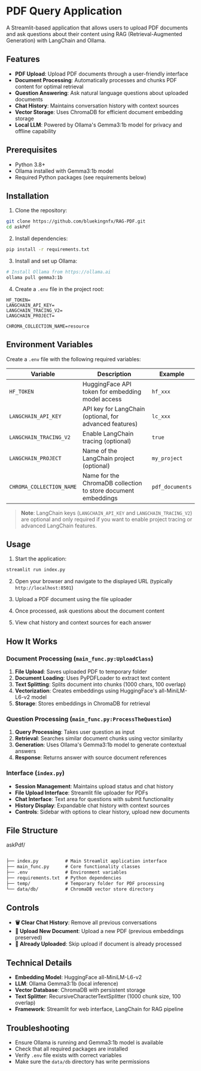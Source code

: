# PDF Query Application

A Streamlit-based application that allows users to upload PDF documents and ask questions about their content using RAG (Retrieval-Augmented Generation) with LangChain and Ollama.

## Features

- **PDF Upload**: Upload PDF documents through a user-friendly interface
- **Document Processing**: Automatically processes and chunks PDF content for optimal retrieval
- **Question Answering**: Ask natural language questions about uploaded documents
- **Chat History**: Maintains conversation history with context sources
- **Vector Storage**: Uses ChromaDB for efficient document embedding storage
- **Local LLM**: Powered by Ollama's Gemma3:1b model for privacy and offline capability

## Prerequisites

- Python 3.8+
- Ollama installed with Gemma3:1b model
- Required Python packages (see requirements below)

## Installation

1. Clone the repository:

```bash
git clone https://github.com/bluekingnfx/RAG-PDF.git
cd askPdf
```

2. Install dependencies:

```bash
pip install -r requirements.txt
```

3. Install and set up Ollama:

```bash
# Install Ollama from https://ollama.ai
ollama pull gemma3:1b
```

4. Create a `.env` file in the project root:

```env
HF_TOKEN=
LANGCHAIN_API_KEY=
LANGCHAIN_TRACING_V2=
LANGCHAIN_PROJECT=

CHROMA_COLLECTION_NAME=resource
```

## Environment Variables

Create a `.env` file with the following required variables:

| Variable                  | Description                                                   | Example          |
|---------------------------|---------------------------------------------------------------|------------------|
| `HF_TOKEN`                | HuggingFace API token for embedding model access   | `hf_xxx`         |
| `LANGCHAIN_API_KEY`       | API key for LangChain (optional, for advanced features)       | `lc_xxx`         |
| `LANGCHAIN_TRACING_V2`    | Enable LangChain tracing (optional)                           | `true`           |
| `LANGCHAIN_PROJECT`       | Name of the LangChain project (optional)                      | `my_project`     |
| `CHROMA_COLLECTION_NAME`  | Name for the ChromaDB collection to store document embeddings | `pdf_documents`  |

> **Note**: LangChain keys (`LANGCHAIN_API_KEY` and `LANGCHAIN_TRACING_V2`) are optional and only required if you want to enable project tracing or advanced LangChain features.

## Usage

1. Start the application:

```bash
streamlit run index.py
```

2. Open your browser and navigate to the displayed URL (typically `http://localhost:8501`)

3. Upload a PDF document using the file uploader

4. Once processed, ask questions about the document content

5. View chat history and context sources for each answer

## How It Works

### Document Processing (`main_func.py:UploadClass`)

1. **File Upload**: Saves uploaded PDF to temporary folder
2. **Document Loading**: Uses PyPDFLoader to extract text content
3. **Text Splitting**: Splits document into chunks (1000 chars, 100 overlap)
4. **Vectorization**: Creates embeddings using HuggingFace's all-MiniLM-L6-v2 model
5. **Storage**: Stores embeddings in ChromaDB for retrieval

### Question Processing (`main_func.py:ProcessTheQuestion`)

1. **Query Processing**: Takes user question as input
2. **Retrieval**: Searches similar document chunks using vector similarity
3. **Generation**: Uses Ollama's Gemma3:1b model to generate contextual answers
4. **Response**: Returns answer with source document references

### Interface (`index.py`)

- **Session Management**: Maintains upload status and chat history
- **File Upload Interface**: Streamlit file uploader for PDFs
- **Chat Interface**: Text area for questions with submit functionality
- **History Display**: Expandable chat history with context sources
- **Controls**: Sidebar with options to clear history, upload new documents

## File Structure

askPdf/

```txt

├── index.py          # Main Streamlit application interface
├── main_func.py      # Core functionality classes
├── .env              # Environment variables
├── requirements.txt  # Python dependencies
├── temp/             # Temporary folder for PDF processing
└── data/db/          # ChromaDB vector store directory

```

## Controls

- **🗑️ Clear Chat History**: Remove all previous conversations
- **📄 Upload New Document**: Upload a new PDF (previous embeddings preserved)
- **📗 Already Uploaded**: Skip upload if document is already processed

## Technical Details

- **Embedding Model**: HuggingFace all-MiniLM-L6-v2
- **LLM**: Ollama Gemma3:1b (local inference)
- **Vector Database**: ChromaDB with persistent storage
- **Text Splitter**: RecursiveCharacterTextSplitter (1000 chunk size, 100 overlap)
- **Framework**: Streamlit for web interface, LangChain for RAG pipeline

## Troubleshooting

- Ensure Ollama is running and Gemma3:1b model is available
- Check that all required packages are installed
- Verify `.env` file exists with correct variables
- Make sure the `data/db` directory has write permissions
